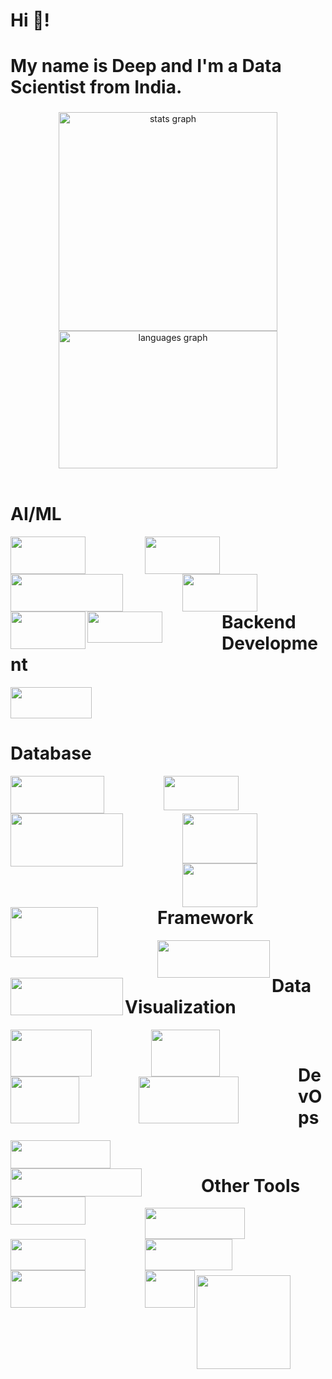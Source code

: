 <h1 align="left">Hi 👋!</h1>
<h1 align="left">My name is Deep and I'm a Data Scientist from India.</h1>

###
<div align="center">
  <img src="https://github-readme-stats.vercel.app/api?username=deepusdadiya&hide_title=false&hide_rank=true&show_icons=false&include_all_commits=false&count_private=false&disable_animations=false&theme=dracula&locale=en&hide_border=false" width="350" alt="stats graph" />
  <img src="https://github-readme-stats.vercel.app/api/top-langs?username=deepusdadiya&locale=en&hide_title=false&layout=compact&card_width=360&langs_count=5&theme=dracula&hide_border=false" height="220" width="350" alt="languages graph" />
</div>
<br>

###
<h1 align="left">AI/ML</h1>

<img align="left" height="60" width="120" style="margin-right: 95px;" src="https://encrypted-tbn0.gstatic.com/images?q=tbn:ANd9GcTaeXMlr8a_IdEZW_7CnTGJI24OmPIi9-IW5Q&s"  />
<img align="left" height="60" width="120" style="margin-right: 95px;" src="https://encrypted-tbn0.gstatic.com/images?q=tbn:ANd9GcRSu9xFbA6COOd9Wq-koFEoAFD7wpFgbvdz6Q&s"  />
<img align="left" height="60" width="180" style="margin-right: 95px;" src="https://www.askpython.com/wp-content/uploads/2021/03/tensorflow_logo-1024x344.png.webp"  />
<br>
<img align="left" height="60" width="120" style="margin-right: 95px;" src="https://images.icon-icons.com/2699/PNG/512/pytorch_logo_icon_169823.png"  />
<img align="left" height="60" width="120" src="https://logos-world.net/wp-content/uploads/2024/08/OpenAI-Logo.png"  />
<img align="left" height="50" width="120" style="margin-right: 95px;" src="https://upload.wikimedia.org/wikipedia/commons/thumb/0/05/Scikit_learn_logo_small.svg/2560px-Scikit_learn_logo_small.svg.png"  />
<br>


###
<h1 align="left">Backend Development</h1>

<img height="50" width="130" src="https://hackernoon.imgix.net/images/VyvcKdbWHbTaN3QzRCQQS7pXASq1-y42k312q.png"   />
<br>

###
<h1 align="left">Database</h1>

<img align="left" height="60" width="150" style="margin-right: 95px;" src="https://encrypted-tbn0.gstatic.com/images?q=tbn:ANd9GcTAGnTL2T8pjRFgzqIxRE19EKDgvzXAgnO7tg&s"  />
<img align="left" height="55" width="120" style="margin-right: 95px;" src="https://upload.wikimedia.org/wikipedia/labs/8/8e/Mysql_logo.png"  />
<img align="left" height="85" width="180" style="margin-right: 95px;" src="https://encrypted-tbn0.gstatic.com/images?q=tbn:ANd9GcRU9OCPJsgnJ-po35PBUM552fcrPIhm01JFYg&s"  />
<br>
<img align="left" height="80" width="120" style="margin-right: 95px;" src="https://1000logos.net/wp-content/uploads/2017/04/Oracle-Logo.jpg"  />
<img align="left" height="70" width="120" style="margin-right: 95px;" src="https://encrypted-tbn0.gstatic.com/images?q=tbn:ANd9GcS8aNoirf5vZWKhPlo4-f9uWZVFKnZwR1cBgw&s"  />
<img align="left" height="80" width="140" style="margin-right: 95px;" src="https://1000logos.net/wp-content/uploads/2020/08/Redis-Logo.png"  />
<br>

###
<h1 align="left">Framework</h1>

<div align="left">
  <img align="left" height="60" width="180" src="https://upload.wikimedia.org/wikiversity/en/thumb/8/8c/FastAPI_logo.png/800px-FastAPI_logo.png"  />
  <img align="left" height="60" width="180" src="https://streamlit.io/images/brand/streamlit-logo-primary-colormark-darktext.png"  />
</div>
<br>


###
<h1 align="left">Data Visualization</h1>

<img align="left" height="75" width="130" style="margin-right: 95px;" src="https://seekvectorlogo.com/wp-content/uploads/2022/02/power-bi-vector-logo-2022.png"  />
<img align="left" height="75" width="110" style="margin-right: 95px;" src="https://logos-world.net/wp-content/uploads/2021/10/Tableau-Logo.png"  />
<img align="left" height="75" width="110" style="margin-right: 95px;" src="https://www.pngall.com/wp-content/uploads/15/Excel-Logo-PNG-Cutout.png"  />
<img align="left" height="75" width="160" style="margin-right: 95px;" src="https://seaborn.pydata.org/_images/logo-wide-lightbg.svg"  />
<br>


###
<h1 align="left">DevOps</h1>

<img align="left" height="45" width="160" style="margin-right: 95px;" src="https://upload.wikimedia.org/wikipedia/commons/thumb/4/4e/Docker_%28container_engine%29_logo.svg/2560px-Docker_%28container_engine%29_logo.svg.png"  />
<img align="left" height="45" width="210" style="margin-right: 95px;" src="https://upload.wikimedia.org/wikipedia/commons/thumb/6/67/Kubernetes_logo.svg/1200px-Kubernetes_logo.svg.png"  />
<img align="left" height="45" width="120" style="margin-right: 95px;" src="https://encrypted-tbn0.gstatic.com/images?q=tbn:ANd9GcQHJks4IMajtORvOHhdqiYyOm7PNNpDEezLcA&s"  />
<br>


###
<h1 align="left">Other Tools</h1>

<img align="left" height="50" width="160" style="margin-right: 95px;" src="https://www.shanebart.com/wp-content/uploads/2019/05/5k4h36j3h4j.png"  />
<img align="left" height="50" width="120" style="margin-right: 95px;" src="https://encrypted-tbn0.gstatic.com/images?q=tbn:ANd9GcSdd25hyNQOMs4Xx1Cv_A_oaT0zagfSWlXMBA&s"  />
<img align="left" height="50" width="140" style="margin-right: 95px;" src="https://upload.wikimedia.org/wikipedia/commons/c/c2/Postman_%28software%29.png"  />
<br>
<img align="left" height="60" width="120" style="margin-right: 95px;" src="https://cdn.ourcodeworld.com/public-media/articles/anaconda-python-6185c003c98a3.png"  />
<img align="left" height="60" width="80" src="https://cdn.shortpixel.ai/spai/q_lossy+w_1024+to_webp+ret_img+p_h/algotrading101.com/learn/wp-content/uploads/2021/05/Google-Colab-Guide-1024x683.jpg"  />
<br><br>
<br><br>



###
<img align="left" height="150" src="https://i.imgflip.com/65efzo.gif"  />
